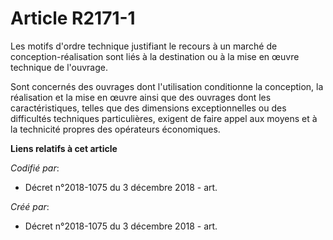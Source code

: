 # Article R2171-1

Les motifs d'ordre technique justifiant le recours à un marché de conception-réalisation sont liés à la destination ou à la
mise en œuvre technique de l'ouvrage.

Sont concernés des ouvrages dont l'utilisation conditionne la conception, la réalisation et la mise en œuvre ainsi que des
ouvrages dont les caractéristiques, telles que des dimensions exceptionnelles ou des difficultés techniques particulières,
exigent de faire appel aux moyens et à la technicité propres des opérateurs économiques.

**Liens relatifs à cet article**

_Codifié par_:

  - Décret n°2018-1075 du 3 décembre 2018 - art.

_Créé par_:

  - Décret n°2018-1075 du 3 décembre 2018 - art.
